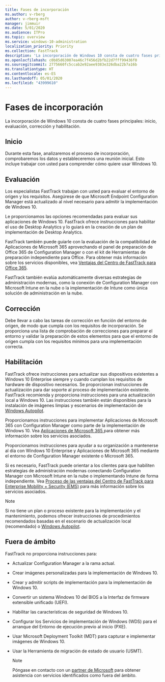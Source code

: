 ```yaml
---
title: Fases de incorporación
ms.author: v-rberg
author: v-rberg-msft
manager: jimmuir
ms.date: 5/01/2020
ms.audience: ITPro
ms.topic: overview
ms.service: windows-10-administration
localization_priority: Priority
ms.collection: FastTrack
description: 'La incorporación de Windows 10 consta de cuatro fases principales: inicio, evaluación, corrección y habilitación.'
ms.openlocfilehash: c0b85d63007ea46c7f456d2bfb22d7fff99436f0
ms.sourcegitcommit: 2775660fc5ccab2e92aee9383e326dba22b7a16b
ms.translationtype: HT
ms.contentlocale: es-ES
ms.lasthandoff: 05/01/2020
ms.locfileid: "43999610"
---
```

# <a name="onboarding-phases"></a>Fases de incorporación

La incorporación de Windows 10 consta de cuatro fases principales: inicio, evaluación, corrección y habilitación.

## <a name="initiate"></a>Inicio

Durante esta fase, analizaremos el proceso de incorporación, comprobaremos los datos y estableceremos una reunión inicial. Esto incluye trabajar con usted para comprender cómo quiere usar Windows 10.

## <a name="assess"></a>Evaluación

Los especialistas FastTrack trabajan con usted para evaluar el entorno de origen y los requisitos. Asegúrese de que Microsoft Endpoint Configuration Manager está actualizado al nivel necesario para admitir la implementación de Windows 10. 

Le proporcionamos las opciones recomendadas para evaluar sus aplicaciones de Windows 10. FastTrack ofrece instrucciones para habilitar el uso de Desktop Analytics y lo guiará en la creación de un plan de implementación de Desktop Analytics.

FastTrack también puede guiarle con la evaluación de la compatibilidad de Aplicaciones de Microsoft 365 aprovechando el panel de preparación de Office 365 de Configuration Manager o con el kit de Herramientas de preparación independiente para Office. Para obtener más información sobre los servicios disponibles, vea [Ventajas del Centro de FastTrack para Office 365](O365-fasttrack-benefit-for-office-365.md). 

FastTrack también evalúa automáticamente diversas estrategias de administración modernas, como la conexión de Configuration Manager con Microsoft Intune en la nube o la implementación de Intune como única solución de administración en la nube.

## <a name="remediate"></a>Corrección

Debe llevar a cabo las tareas de corrección en función del entorno de origen, de modo que cumpla con los requisitos de incorporación. Se proporciona una lista de comprobación de correcciones para preparar el entorno y validar la preparación de estos elementos para que el entorno de origen cumpla con los requisitos mínimos para una implementación correcta. 

## <a name="enable"></a>Habilitación

FastTrack ofrece instrucciones para actualizar sus dispositivos existentes a Windows 10 Enterprise siempre y cuando cumplan los requisitos de hardware de dispositivo necesarios. Se proporcionan instrucciones de actualización para dar soporte al proceso de implementación existente. FastTrack recomienda y proporciona instrucciones para una actualización local a Windows 10. Las instrucciones también están disponibles para la instalación de imágenes limpias y escenarios de implementación de [Windows Autopilot](EMS-onboarding-phases.md#windows-autopilot). 

Proporcionamos instrucciones para implementar Aplicaciones de Microsoft 365 con Configuration Manager como parte de la implementación de Windows 10. Vea [Aplicaciones de Microsoft 365 ](O365-onboarding-and-migration.md#microsoft-365-apps) para obtener más información sobre los servicios asociados.

Proporcionamos instrucciones para ayudar a su organización a mantenerse al día con Windows 10 Enterprise y Aplicaciones de Microsoft 365 mediante el entorno de Configuration Manager existente o Microsoft 365.

Si es necesario, FastTrack puede orientar a los clientes para que habiliten estrategias de administración modernas conectando Configuration Manager con Microsoft Intune en la nube o implementando Intune de forma independiente. Vea [Proceso de las ventajas del Centro de FastTrack para Enterprise Mobility + Security (EMS)](EMS-fasttrack-process.md) para más información sobre los servicios asociados.

> [!NOTE]
> Si no tiene un plan o proceso existente para la implementación y el mantenimiento, podemos ofrecer instrucciones de procedimientos recomendados basadas en el escenario de actualización local (recomendado) o [Windows Autopilot](EMS-onboarding-phases.md#windows-autopilot).

## <a name="out-of-scope"></a>Fuera de ámbito

FastTrack no proporciona instrucciones para:

- Actualizar Configuration Manager a la rama actual.
- Crear imágenes personalizadas para la implementación de Windows 10.
- Crear y admitir scripts de implementación para la implementación de Windows 10.
- Convertir un sistema Windows 10 del BIOS a la Interfaz de firmware extensible unificado (UEFI).
- Habilitar las características de seguridad de Windows 10. 
- Configurar los Servicios de implementación de Windows (WDS) para el arranque del Entorno de ejecución previo al inicio (PXE).
- Usar Microsoft Deployment Toolkit (MDT) para capturar e implementar imágenes de Windows 10.
- Usar la Herramienta de migración de estado de usuario (USMT).

  > [!NOTE]
  > Póngase en contacto con un [partner de Microsoft](https://go.microsoft.com/fwlink/?linkid=2080150) para obtener asistencia con servicios identificados como fuera del ámbito.

 